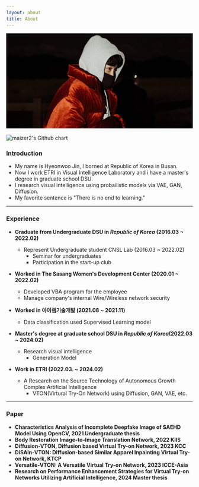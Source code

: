 ```yaml
---
layout: about
title: About
---
```



![](https://raw.githubusercontent.com/maizer2/gitblog_img/main/1639926707659.jpg)

<img src="http://ghchart.rshah.org/8a2be2/maizer2" alt="maizer2's Github chart"/>


### **Introduction**

* My name is Hyeonwoo Jin, I borned at Republic of Korea in Busan.
* Now I work ETRI in Visual Intelligence Laboratory and i have a master's degree in graduate school DSU.
* I research visual intelligence using probailistic models via VAE, GAN, Diffusion.
* My favorite sentence is "There is no end to learning."

---

### **Experience**

* **Graduate from Undergraduate DSU in *Republic of Korea* (2016.03 ~ 2022.02)**
    * Represent Undergraduate student CNSL Lab (2016.03 ~ 2022.02)
        * Seminar for undergraduates
        * Participation in the start-up club

* **Worked in The Sasang Women's Development Center (2020.01 ~ 2022.02)**
    * Developed VBA program for the employee
    * Manage company's internal Wire/Wireless network security

* **Worked in 아이램기술개발 (2021.08 ~ 2021.11)**
    * Data classification used Supervised Learning model

* **Master's degree at graduate school DSU in *Republic of Korea*(2022.03 ~ 2024.02)**
    * Research visual intelligence
        * Generation Model

* **Work in ETRI (2022.03. ~ 2024.02)**
    * A Research on the Source Technology of Autonomous Growth Complex Artificial Intelligence
        * VTON(Virtural Try-On Network) using Diffusion, GAN, VAE, etc.

---

### **Paper**

* **Characteristics Analysis of Incomplete Deepfake Image of SAEHD Model Using OpenCV, 2021 Undergraduate thesis**
* **Body Restoration Image-to-Image Translation Network, 2022 KIIS**
* **Diffusion-VTON, Diffusion based Virtual Try-on Network, 2023 KCC**
* **DiSAIn-VTON: Diffusion-based Similar Apparel Inpainting Virtual Try-on Network, KTCP**
* **Versatile-VTON: A Versatile Virtual Try-on Network, 2023 ICCE-Asia**
* **Research on Performance Enhancement Strategies for Virtual Try-on Networks Utilizing Artificial Intelligence, 2024 Master thesis**
